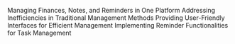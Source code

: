 Managing Finances, Notes, and Reminders in One Platform
Addressing Inefficiencies in Traditional Management Methods
Providing User-Friendly Interfaces for Efficient Management
Implementing Reminder Functionalities for Task Management
